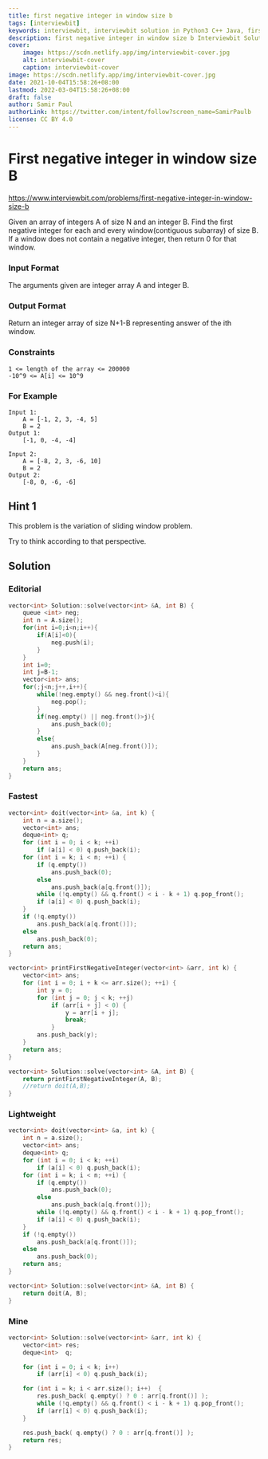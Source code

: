 ```yaml
---
title: first negative integer in window size b
tags: [interviewbit]
keywords: interviewbit, interviewbit solution in Python3 C++ Java, first negative integer in window size b solution
description: first negative integer in window size b Interviewbit Solution Explained
cover:
    image: https://scdn.netlify.app/img/interviewbit-cover.jpg
    alt: interviewbit-cover
    caption: interviewbit-cover
image: https://scdn.netlify.app/img/interviewbit-cover.jpg
date: 2021-10-04T15:58:26+08:00
lastmod: 2022-03-04T15:58:26+08:00
draft: false
author: Samir Paul
authorLink: https://twitter.com/intent/follow?screen_name=SamirPaulb
license: CC BY 4.0
---
```


# First negative integer in window size B

https://www.interviewbit.com/problems/first-negative-integer-in-window-size-b


Given an array of integers A of size N and an integer B.
Find the first negative integer for each and every window(contiguous subarray) of size B.
If a window does not contain a negative integer, then return 0 for that window.

### Input Format

The arguments given are integer array A and integer B.

### Output Format

Return an integer array of size N+1-B representing answer of the ith window.

### Constraints

```
1 <= length of the array <= 200000
-10^9 <= A[i] <= 10^9 
```

### For Example

```
Input 1:
    A = [-1, 2, 3, -4, 5]
    B = 2
Output 1:
    [-1, 0, -4, -4] 

Input 2:
    A = [-8, 2, 3, -6, 10]
    B = 2
Output 2:
    [-8, 0, -6, -6]
```

## Hint 1

This problem is the variation of sliding window problem.

Try to think according to that perspective.

## Solution

### Editorial
```cpp
vector<int> Solution::solve(vector<int> &A, int B) {
    queue <int> neg;
    int n = A.size();
    for(int i=0;i<n;i++){
        if(A[i]<0){
            neg.push(i);
        }
    }
    int i=0;
    int j=B-1;
    vector<int> ans;
    for(;j<n;j++,i++){
        while(!neg.empty() && neg.front()<i){
            neg.pop();
        }
        if(neg.empty() || neg.front()>j){
            ans.push_back(0);
        }
        else{
            ans.push_back(A[neg.front()]);
        }
    }
    return ans;
}
```

### Fastest
```cpp
vector<int> doit(vector<int> &a, int k) {
    int n = a.size();
    vector<int> ans;
    deque<int> q;
    for (int i = 0; i < k; ++i)
        if (a[i] < 0) q.push_back(i);
    for (int i = k; i < n; ++i) {
        if (q.empty())
            ans.push_back(0);
        else
            ans.push_back(a[q.front()]);
        while (!q.empty() && q.front() < i - k + 1) q.pop_front();
        if (a[i] < 0) q.push_back(i);
    }
    if (!q.empty())
        ans.push_back(a[q.front()]);
    else
        ans.push_back(0);
    return ans;
}

vector<int> printFirstNegativeInteger(vector<int> &arr, int k) {
    vector<int> ans;
    for (int i = 0; i + k <= arr.size(); ++i) {
        int y = 0;
        for (int j = 0; j < k; ++j)
            if (arr[i + j] < 0) {
                y = arr[i + j];
                break;
            }
        ans.push_back(y);
    }
    return ans;
}

vector<int> Solution::solve(vector<int> &A, int B) {
    return printFirstNegativeInteger(A, B);
    //return doit(A,B);
}
```

### Lightweight

```cpp
vector<int> doit(vector<int> &a, int k) {
    int n = a.size();
    vector<int> ans;
    deque<int> q;
    for (int i = 0; i < k; ++i)
        if (a[i] < 0) q.push_back(i);
    for (int i = k; i < n; ++i) {
        if (q.empty())
            ans.push_back(0);
        else
            ans.push_back(a[q.front()]);
        while (!q.empty() && q.front() < i - k + 1) q.pop_front();
        if (a[i] < 0) q.push_back(i);
    }
    if (!q.empty())
        ans.push_back(a[q.front()]);
    else
        ans.push_back(0);
    return ans;
}

vector<int> Solution::solve(vector<int> &A, int B) {
    return doit(A, B);
}

```


### Mine

```cpp
vector<int> Solution::solve(vector<int> &arr, int k) {
    vector<int> res;
    deque<int>  q; 

    for (int i = 0; i < k; i++)
        if (arr[i] < 0) q.push_back(i);

    for (int i = k; i < arr.size(); i++)  { 
        res.push_back( q.empty() ? 0 : arr[q.front()] );
        while (!q.empty() && q.front() < i - k + 1) q.pop_front();
        if (arr[i] < 0) q.push_back(i);
    }

    res.push_back( q.empty() ? 0 : arr[q.front()] );
    return res;
}
```
